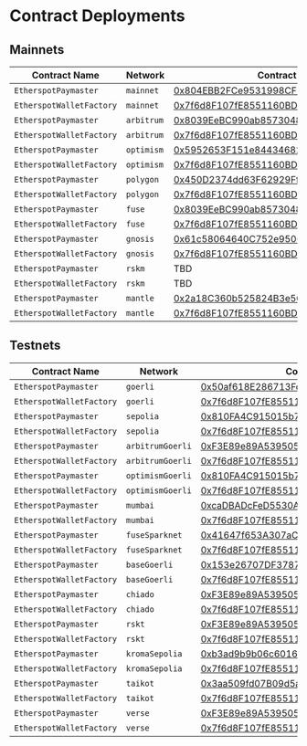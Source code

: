 # Contract Deployments

## Mainnets

| Contract Name | Network | Contract Address | Transaction Hash |  
| --- | --- | --- |  --- |
| `EtherspotPaymaster` | `mainnet` | [0x804EBB2FCe9531998CF2e747EE9595f0146E9a7d](https://etherscan.io/address/0x804EBB2FCe9531998CF2e747EE9595f0146E9a7d) | [0xc4382789e9ebc3bda4cdeda7da61fd41b6b3c8cd7cd30900bd6004c7546ccd91](https://etherscan.io/tx/0xc4382789e9ebc3bda4cdeda7da61fd41b6b3c8cd7cd30900bd6004c7546ccd91) |
| `EtherspotWalletFactory` | `mainnet` | [0x7f6d8F107fE8551160BD5351d5F1514A6aD5d40E](https://etherscan.io/address/0x7f6d8F107fE8551160BD5351d5F1514A6aD5d40E) | [0x9a129510a0f6b5cf2481a458a06f7787ad82fed36c179fbb8cd26cffc39e7278](https://etherscan.io/tx/0x9a129510a0f6b5cf2481a458a06f7787ad82fed36c179fbb8cd26cffc39e7278) |
| `EtherspotPaymaster` | `arbitrum` | [0x8039EeBC990ab85730489c6054F83Ff850aD87Dc](https://arbiscan.io/address/0x8039EeBC990ab85730489c6054F83Ff850aD87Dc) | [0x9ba099a72b4fbf57d67588693152fa7607845c3036ee2da74e43542f17f0e857](https://arbiscan.io/tx/0x9ba099a72b4fbf57d67588693152fa7607845c3036ee2da74e43542f17f0e857) |
| `EtherspotWalletFactory` | `arbitrum` | [0x7f6d8F107fE8551160BD5351d5F1514A6aD5d40E](https://arbiscan.io/address/0x7f6d8F107fE8551160BD5351d5F1514A6aD5d40E) | [0x9c6d2f9152e12eb0340784b56a5cf5642dc519078e9024f07e7630921545efa2](https://arbiscan.io/tx/0x9c6d2f9152e12eb0340784b56a5cf5642dc519078e9024f07e7630921545efa2) |
| `EtherspotPaymaster` | `optimism` | [0x5952653F151e844346825050d7157A9a6b46A23A](https://optimistic.etherscan.io/address/0x5952653F151e844346825050d7157A9a6b46A23A) | [0x688ae09b80668a312ffc9ad4f0f721714479ce9342211822689ccd21f54ad968](https://optimistic.etherscan.io/tx/0x688ae09b80668a312ffc9ad4f0f721714479ce9342211822689ccd21f54ad968) |
| `EtherspotWalletFactory` | `optimism` | [0x7f6d8F107fE8551160BD5351d5F1514A6aD5d40E](https://optimistic.etherscan.io/address/0x7f6d8F107fE8551160BD5351d5F1514A6aD5d40E) | [0x5022c24e1b949ef04bcc135336e104704e39d45cc4f0e11309eb52aae863d28e](https://optimistic.etherscan.io/tx/0x5022c24e1b949ef04bcc135336e104704e39d45cc4f0e11309eb52aae863d28e) |
| `EtherspotPaymaster` | `polygon` | [0x450D2374dd63F62929Ff8C64B443c17A139B669A](https://polygonscan.com/address/0x450D2374dd63F62929Ff8C64B443c17A139B669A) | [0xf39d67f30d61cf4cb9cec798d752c9b1f2b6d670b26c49e99b201a986fbe5193](https://polygonscan.com/tx/0xf39d67f30d61cf4cb9cec798d752c9b1f2b6d670b26c49e99b201a986fbe5193) |
| `EtherspotWalletFactory` | `polygon` | [0x7f6d8F107fE8551160BD5351d5F1514A6aD5d40E](https://polygonscan.com/address/0x7f6d8F107fE8551160BD5351d5F1514A6aD5d40E) | [0x625d137fa5032e1dd83c6dea3fa1fb5b89e8a5b41a609e19f380b9cda24b086a](https://polygonscan.com/tx/0x625d137fa5032e1dd83c6dea3fa1fb5b89e8a5b41a609e19f380b9cda24b086a) |
| `EtherspotPaymaster` | `fuse` | [0x8039EeBC990ab85730489c6054F83Ff850aD87Dc](https://explorer.fuse.io/address/0x8039EeBC990ab85730489c6054F83Ff850aD87Dc) | [0x5ba391f7ff4ba89c0949bf8cea49ff31bde7a68105894b3a308c46db96ba478b](https://explorer.fuse.io/tx/0x5ba391f7ff4ba89c0949bf8cea49ff31bde7a68105894b3a308c46db96ba478b) |
| `EtherspotWalletFactory` | `fuse` | [0x7f6d8F107fE8551160BD5351d5F1514A6aD5d40E](https://explorer.fuse.io/address/0x7f6d8F107fE8551160BD5351d5F1514A6aD5d40E) | [0xe628054a28a00991ebe39decb1304ebc5b9e7fff704ad898c8033fe67d772be8](https://explorer.fuse.io/tx/0xe628054a28a00991ebe39decb1304ebc5b9e7fff704ad898c8033fe67d772be8) |
| `EtherspotPaymaster` | `gnosis` | [0x61c58064640C752e950647c8AFDf1E2C0a098251](https://gnosisscan.io/address/0x61c58064640C752e950647c8AFDf1E2C0a098251) | [0x0d9e838b004a38523ed13fd47cab44e0f32ae64eab80602fab22c1c66361c9e1](https://gnosisscan.io/tx/0x0d9e838b004a38523ed13fd47cab44e0f32ae64eab80602fab22c1c66361c9e1) |
| `EtherspotWalletFactory` | `gnosis` | [0x7f6d8F107fE8551160BD5351d5F1514A6aD5d40E](https://gnosisscan.io/address/0x7f6d8F107fE8551160BD5351d5F1514A6aD5d40E) | [0x9e9ec096fb5eed8d1ebd8a475a4345e918fb6504256f8ed566239ddd46d533f2](https://gnosisscan.io/tx/0x9e9ec096fb5eed8d1ebd8a475a4345e918fb6504256f8ed566239ddd46d533f2) |
| `EtherspotPaymaster` | `rskm` | TBD | TBD |
| `EtherspotWalletFactory` | `rskm` | TBD | TBD |
| `EtherspotPaymaster` | `mantle` | [0x2a18C360b525824B3e5656B5a705554f2a5036Be](https://explorer.mantle.xyz/address/0x2a18C360b525824B3e5656B5a705554f2a5036Be) | [0xa54f4e31dc204467f0ac3faea15fa27a2b73e208b31032062239c4ff7852e5ea](https://explorer.mantle.xyz/tx/0xa54f4e31dc204467f0ac3faea15fa27a2b73e208b31032062239c4ff7852e5ea) |
| `EtherspotWalletFactory` | `mantle` | [0x7f6d8F107fE8551160BD5351d5F1514A6aD5d40E](https://explorer.mantle.xyz/address/0x7f6d8F107fE8551160BD5351d5F1514A6aD5d40E) | [0xacd13eba31b54bb9c1b10b0e6a49192a3298756ea230673cd420d7e3e836d5a6](https://explorer.mantle.xyz/tx/0xacd13eba31b54bb9c1b10b0e6a49192a3298756ea230673cd420d7e3e836d5a6) |


## Testnets

| Contract Name | Network | Contract Address | Transaction Hash |
| --- | --- | --- |  --- |
| `EtherspotPaymaster` | `goerli` | [0x50af618E286713Fd2bda2113b7e56352BD357222](https://goerli.etherscan.io/address/0x50af618E286713Fd2bda2113b7e56352BD357222) | [0x29d24a5794a6bd64bf8aae1ff39efcd075b45ee30de089f0b3000027e6902490](https://goerli.etherscan.io/tx/0x29d24a5794a6bd64bf8aae1ff39efcd075b45ee30de089f0b3000027e6902490) |
| `EtherspotWalletFactory` | `goerli` | [0x7f6d8F107fE8551160BD5351d5F1514A6aD5d40E](https://goerli.etherscan.io/address/0x7f6d8F107fE8551160BD5351d5F1514A6aD5d40E) | [0xcae82ca6579b4e11ae0753ad852b8112fe674a3becc6122dd9e03ba0960cf073](https://goerli.etherscan.io/tx/0xcae82ca6579b4e11ae0753ad852b8112fe674a3becc6122dd9e03ba0960cf073) |
| `EtherspotPaymaster` | `sepolia` | [0x810FA4C915015b703db0878CF2B9344bEB254a40](https://sepolia.etherscan.io/address/0x810FA4C915015b703db0878CF2B9344bEB254a40) | [0xd778366a1074aed8b600bbf1f586e8d83f0cec0b109e60cc866da4b2435418d3](https://sepolia.etherscan.io/tx/0xd778366a1074aed8b600bbf1f586e8d83f0cec0b109e60cc866da4b2435418d3) |
| `EtherspotWalletFactory` | `sepolia` | [0x7f6d8F107fE8551160BD5351d5F1514A6aD5d40E](https://sepolia.etherscan.io/address/0x7f6d8F107fE8551160BD5351d5F1514A6aD5d40E) | [0xd80d45fda13acb579ee5c94fe8658243018ed489bf8df9d961116c0877b8b396](https://sepolia.etherscan.io/tx/0xd80d45fda13acb579ee5c94fe8658243018ed489bf8df9d961116c0877b8b396) |
| `EtherspotPaymaster` | `arbitrumGoerli` | [0xF3E89e89A539505FFF1cAbac2bF9a55401ECa3d5](https://goerli.arbiscan.io/address/0xF3E89e89A539505FFF1cAbac2bF9a55401ECa3d5) | [0x8ce4b8d4962217217d7550212af63e01ca58f2b385278277d9887a4ba315bfee](https://goerli.arbiscan.io/tx/0x8ce4b8d4962217217d7550212af63e01ca58f2b385278277d9887a4ba315bfee) |
| `EtherspotWalletFactory` | `arbitrumGoerli` | [0x7f6d8F107fE8551160BD5351d5F1514A6aD5d40E](https://goerli.arbiscan.io/address/0x7f6d8F107fE8551160BD5351d5F1514A6aD5d40E) | [0x18a68d30cb70e6ea7fa279b31378ac36bc4aafe35ff5a13722526011192f3167](https://goerli.arbiscan.io/tx/0x18a68d30cb70e6ea7fa279b31378ac36bc4aafe35ff5a13722526011192f3167) |
| `EtherspotPaymaster` | `optimismGoerli` | [0x810FA4C915015b703db0878CF2B9344bEB254a40](https://goerli-optimism.etherscan.io/address/0x810FA4C915015b703db0878CF2B9344bEB254a40) | [0x738f514306fae86e6c34ecfe2a8fdf78bbbc431f174b6061e271e3c7bd689b05](https://goerli-optimism.etherscan.io/tx/0x738f514306fae86e6c34ecfe2a8fdf78bbbc431f174b6061e271e3c7bd689b05) |
| `EtherspotWalletFactory` | `optimismGoerli` | [0x7f6d8F107fE8551160BD5351d5F1514A6aD5d40E](https://goerli-optimism.etherscan.io/address/0x7f6d8F107fE8551160BD5351d5F1514A6aD5d40E) | [0xa893ec1e895edcda454bd089aba14513f69187aadde0b5c20084d8f7026d972c](https://goerli-optimism.etherscan.io/tx/0xa893ec1e895edcda454bd089aba14513f69187aadde0b5c20084d8f7026d972c) |
| `EtherspotPaymaster` | `mumbai` | [0xcaDBADcFeD5530A49762DFc9d1d712CcD6b09b25](https://mumbai.polygonscan.com/address/0xcaDBADcFeD5530A49762DFc9d1d712CcD6b09b25) | [0x3a46acd5b701b29eb4ea38706450fc4586ec5c9a34203717da306875720f62b3](https://mumbai.polygonscan.com/tx/0x3a46acd5b701b29eb4ea38706450fc4586ec5c9a34203717da306875720f62b3) |
| `EtherspotWalletFactory` | `mumbai` | [0x7f6d8F107fE8551160BD5351d5F1514A6aD5d40E](https://mumbai.polygonscan.com/address/0x7f6d8F107fE8551160BD5351d5F1514A6aD5d40E) | [0x57b98fcbf5b8f99c9d425ff2563a44183b82959eb34ec1a5de8dc833d33188e3](https://mumbai.polygonscan.com/tx/0x57b98fcbf5b8f99c9d425ff2563a44183b82959eb34ec1a5de8dc833d33188e3) |
| `EtherspotPaymaster` | `fuseSparknet` | [0x41647f653A307aC7c8f75A499B018EaC9e1401E3](https://explorer.fusespark.io/address/0x41647f653A307aC7c8f75A499B018EaC9e1401E3) | [0x1a4b2395e0c4997c4a16cb968d9add324f235167afc9131e2aa3a541d4354012](https://explorer.fusespark.io/tx/0x1a4b2395e0c4997c4a16cb968d9add324f235167afc9131e2aa3a541d4354012) |
| `EtherspotWalletFactory` | `fuseSparknet` | [0x7f6d8F107fE8551160BD5351d5F1514A6aD5d40E](https://explorer.fusespark.io/address/0x7f6d8F107fE8551160BD5351d5F1514A6aD5d40E) | [0x99f7c49bd6761be78d840aa481e35ad4401a4a4476ec4ba50c694b029029923b](https://explorer.fusespark.io/tx/0x99f7c49bd6761be78d840aa481e35ad4401a4a4476ec4ba50c694b029029923b) |
| `EtherspotPaymaster` | `baseGoerli` | [0x153e26707DF3787183945B88121E4Eb188FDCAAA](https://base-goerli.blockscout.com/address/0x153e26707DF3787183945B88121E4Eb188FDCAAA) | [0xe0c938eddb04583b896afe63f5e1d2390c4a86985ba86d471731ad4f5e879eaa](https://base-goerli.blockscout.com/tx/0xe0c938eddb04583b896afe63f5e1d2390c4a86985ba86d471731ad4f5e879eaa) |
| `EtherspotWalletFactory` | `baseGoerli` | [0x7f6d8F107fE8551160BD5351d5F1514A6aD5d40E](https://base-goerli.blockscout.com/address/0x7f6d8F107fE8551160BD5351d5F1514A6aD5d40E) | [0x41e746a583cc957df37e185a4abf555af213d90fb5b8e3fe71c53502a60e9534](https://base-goerli.blockscout.com/tx/0x41e746a583cc957df37e185a4abf555af213d90fb5b8e3fe71c53502a60e9534) |
| `EtherspotPaymaster` | `chiado` | [0xF3E89e89A539505FFF1cAbac2bF9a55401ECa3d5](https://blockscout.chiadochain.net/address/0xF3E89e89A539505FFF1cAbac2bF9a55401ECa3d5) | [0x6e4df8d3ee51f714c06ae998cc19c8632fd9c8c60a3ad38066cc100cc1aed65d](https://blockscout.chiadochain.net/tx/0x6e4df8d3ee51f714c06ae998cc19c8632fd9c8c60a3ad38066cc100cc1aed65d) |
| `EtherspotWalletFactory` | `chiado` | [0x7f6d8F107fE8551160BD5351d5F1514A6aD5d40E](https://blockscout.chiadochain.net/address/0x7f6d8F107fE8551160BD5351d5F1514A6aD5d40E) | [0x3f11f840a1c379baf5a63d12edb3ffabf2a21d16cf55c51211c43fde01e47f2b](https://blockscout.chiadochain.net/tx/0x3f11f840a1c379baf5a63d12edb3ffabf2a21d16cf55c51211c43fde01e47f2b) |
| `EtherspotPaymaster` | `rskt` | [0xF3E89e89A539505FFF1cAbac2bF9a55401ECa3d5](https://explorer.testnet.rsk.co/address/0xF3E89e89A539505FFF1cAbac2bF9a55401ECa3d5) | [0x59a3c5d1c08ac378a5caa78e0018f2e953265f538c6a2e3c22accccef101cfdd](https://explorer.testnet.rsk.co/tx/0x59a3c5d1c08ac378a5caa78e0018f2e953265f538c6a2e3c22accccef101cfdd) |
| `EtherspotWalletFactory` | `rskt` | [0x7f6d8F107fE8551160BD5351d5F1514A6aD5d40E](https://explorer.testnet.rsk.co/address/0x7f6d8F107fE8551160BD5351d5F1514A6aD5d40E) | [0xd7fa3c354aa1be48c009acd153aa7358cc45f30010d64cae4fda8a157ba51416](https://explorer.testnet.rsk.co/tx/0xd7fa3c354aa1be48c009acd153aa7358cc45f30010d64cae4fda8a157ba51416) |
| `EtherspotPaymaster` | `kromaSepolia` | [0xb3ad9b9b06c6016f81404ee8fccd0526f018cf0c](https://blockscout.sepolia.kroma.network/address/0xb3ad9b9b06c6016f81404ee8fccd0526f018cf0c) | [0x331edbe7af2e7b4136fdaa0fb4c7220c65c5276fc04b5e90b391bb7e4f9cb12a](https://blockscout.sepolia.kroma.network/tx/0x331edbe7af2e7b4136fdaa0fb4c7220c65c5276fc04b5e90b391bb7e4f9cb12a) |
| `EtherspotWalletFactory` | `kromaSepolia` | [0x7f6d8F107fE8551160BD5351d5F1514A6aD5d40E](https://blockscout.sepolia.kroma.network/address/0x7f6d8F107fE8551160BD5351d5F1514A6aD5d40E) | [0xdaea44e26147fc8b2770a414df8169c3e12ec68ca4167cd009456d5334b07ca7](https://blockscout.sepolia.kroma.network/tx/0xdaea44e26147fc8b2770a414df8169c3e12ec68ca4167cd009456d5334b07ca7) |
| `EtherspotPaymaster` | `taikot` | [0x3aa509fd07B09d5a8b944c96ae6eE767fe75C465](https://explorer.test.taiko.xyz/address/0x3aa509fd07B09d5a8b944c96ae6eE767fe75C465) | [0xa73e0c5ad428b32c4e15f0a4c2455797ff0153981394ace89f2d3bf2da675831](https://explorer.test.taiko.xyz/tx/0xa73e0c5ad428b32c4e15f0a4c2455797ff0153981394ace89f2d3bf2da675831) |
| `EtherspotWalletFactory` | `taikot` | [0x7f6d8F107fE8551160BD5351d5F1514A6aD5d40E](https://explorer.test.taiko.xyz/address/0x7f6d8F107fE8551160BD5351d5F1514A6aD5d40E) | [0x9426b740811595db1303c46833d90c5c46a3215666a643a6d47ef6cafbbefb0c](https://explorer.test.taiko.xyz/tx/0x9426b740811595db1303c46833d90c5c46a3215666a643a6d47ef6cafbbefb0c) |
| `EtherspotPaymaster` | `verse` | [0xF3E89e89A539505FFF1cAbac2bF9a55401ECa3d5](https://scan.sandverse.oasys.games/address/0xF3E89e89A539505FFF1cAbac2bF9a55401ECa3d5) | [0xb4b0b90baa3cf7665fdc6888910f809849774dd707389c05b1c2322a147af107](https://scan.sandverse.oasys.games/tx/0xb4b0b90baa3cf7665fdc6888910f809849774dd707389c05b1c2322a147af107) |
| `EtherspotWalletFactory` | `verse` | [0x7f6d8F107fE8551160BD5351d5F1514A6aD5d40E](https://scan.sandverse.oasys.games/address/0x7f6d8F107fE8551160BD5351d5F1514A6aD5d40E) | [0xe638f6583b6b84407e99a653c3ae23b0b9723bd154c895521d2b4872587b984f](https://scan.sandverse.oasys.games/tx/0xe638f6583b6b84407e99a653c3ae23b0b9723bd154c895521d2b4872587b984f) |
